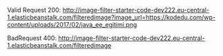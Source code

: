 Valid Request 200:
http://image-filter-starter-code-dev222.eu-central-1.elasticbeanstalk.com/filteredimage?image_url=https://kodedu.com/wp-content/uploads/2017/02/java_ee_egitimi.png

BadRequest 400:
http://image-filter-starter-code-dev222.eu-central-1.elasticbeanstalk.com/filteredimage
